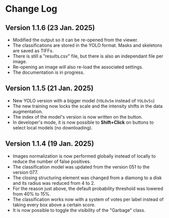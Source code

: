 # Change Log

## Version 1.1.6 (23 Jan. 2025)

- Modified the output so it can be re-opened from the viewer.
- The classifications are stored in the YOLO format. Masks and skeletons are saved as TIFFs.
- There is still a "results.csv" file, but there is also an independant file per image.
- Re-opening an image will also re-load the associated settings.
- The documentation is in progress.

## Version 1.1.5 (21 Jan. 2025)

- New YOLO version with a bigger model (`YOLOv5m` instead of `YOLOv5s`)
- The new training now locks the scale and the intensity shifts in the data augmentation.
- The index of the model's version is now written on the button.
- In developer's mode, it is now possible to **Shift+Click** on buttons to select local models (no downloading).

## Version 1.1.4 (19 Jan. 2025)

- Images normalization is now performed globally instead of locally to reduce the number of false positives.
- The classification model was updated from the version 051 to the version 077.
- The closing structuring element was changed from a diamong to a disk and its radius was reduced from 4 to 2.
- For the reason just above, the default probability threshold was lowered from 40% to 15%.
- The classification works now with a system of votes per label instead of taking every box above a certain score.
- It is now possible to toggle the visibility of the "Garbage" class.
